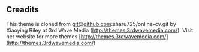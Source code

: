## Creadits
This theme is cloned from git@github.com:sharu725/online-cv.git by Xiaoying Riley at 3rd Wave Media (http://themes.3rdwavemedia.com/). Visit her website for more themes [http://themes.3rdwavemedia.com/](http://themes.3rdwavemedia.com/)
